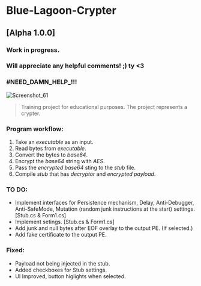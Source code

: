 # Blue-Lagoon-Crypter

## [Alpha 1.0.0]
### Work in progress.
### Will appreciate any helpful comments! ;) ty <3
### #NEED_DAMN_HELP_!!!

![Screenshot_61](https://github.com/lxcalbxy/Blue-Lagoon-Crypter/assets/71847945/edad55e6-c332-488f-a350-1b5c525558ce)






> Training project for educational purposes. The project represents a crypter.

### **Program workflow:**
1. Take an *executable* as an input.
2. Read bytes from *executable*.
3. Convert the bytes to *base64*.
4. Encrypt the *base64* string with *AES*.
5. Pass the *encrypted base64* sting to the *stub* file.
6. Compile *stub* that has *decryptor* and *encrypted payload*.



### **TO DO:**
- Implement interfaces for Persistence mechanism, Delay, Anti-Debugger, Anti-SafeMode, Mutation (random junk instructions at the start) settings. [Stub.cs & Form1.cs]
- Implement setings. [Stub.cs & Form1.cs]
- Add junk and null bytes after EOF overlay to the output PE. (If selected.)
- Add fake certificate to the output PE.

### **Fixed:**
- Payload not being injected in the stub.
- Added checkboxes for Stub settings.
- UI Improved, button higlights when selected.
